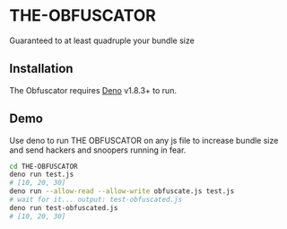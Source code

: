 # THE-OBFUSCATOR
Guaranteed to at least quadruple your bundle size

## Installation

The Obfuscator requires [Deno](https://deno.land/) v1.8.3+ to run.

## Demo

Use deno to run THE OBFUSCATOR on any js file to increase bundle size and send hackers and snoopers running in fear.

```sh
cd THE-OBFUSCATOR
deno run test.js
# [10, 20, 30]
deno run --allow-read --allow-write obfuscate.js test.js
# wait for it... output: test-obfuscated.js
deno run test-obfuscated.js
# [10, 20, 30]
```
